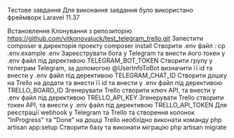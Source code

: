 Тестове завдання
Для виконання завдання було використано фреймворк Laravel 11.37

Встановлення
Клонування з репозиторію https://github.com/vitkonovaluck/test_telegram_trello.git
Запестити composer в директорія проекту composer install
Створити .env файл : cp .env.example .env 
Зареєструвати бота у Telegram та внести його токен у .env файл під дерективою TELEGRAM_BOT_TOKEN
Створити групу у телеграм Telegram, за допомогою @UserInfoToBot визначити її id та внести у .env файл під дерективою TELEGRAM_CHAT_ID
Створити дошку на Trello на додати та внести її id та внести у .env файл під дерективою TRELLO_BOARD_ID
Згенерувати Trello створити ключ API, та внести у .env файл під дерективою TRELLO_API_KEY 
Згенерувати Trello створити токен API, та внести у .env файл під дерективою TRELLO_API_TOKEN
Для реєстрації webhook у Telegram та Trello та створення колонок “InProgress” та “Done” на дошці Trello необхідно виконати команду php artisan app:setup
Створити базу та виконати міграцію php artisan migrate

